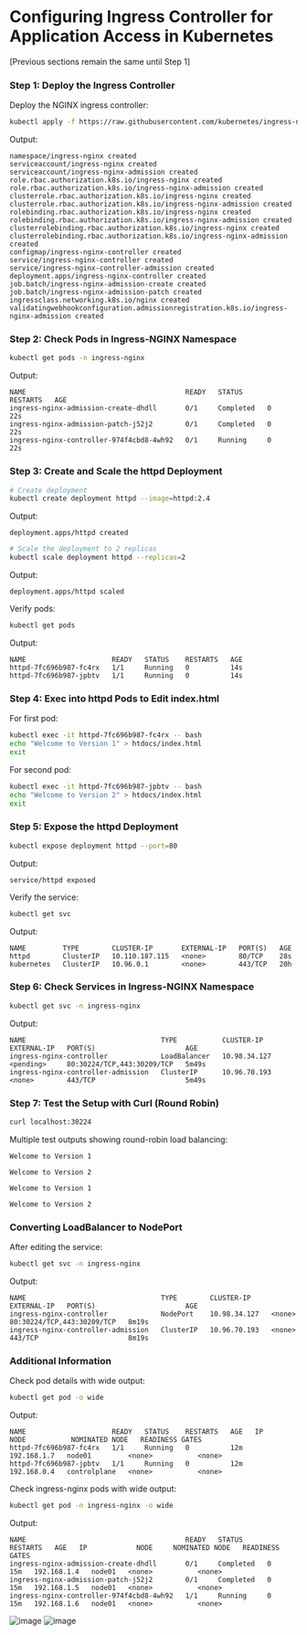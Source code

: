 # Configuring Ingress Controller for Application Access in Kubernetes

[Previous sections remain the same until Step 1]

### Step 1: Deploy the Ingress Controller
Deploy the NGINX ingress controller:

```bash
kubectl apply -f https://raw.githubusercontent.com/kubernetes/ingress-nginx/main/deploy/static/provider/cloud/deploy.yaml
```

Output:
```
namespace/ingress-nginx created
serviceaccount/ingress-nginx created
serviceaccount/ingress-nginx-admission created
role.rbac.authorization.k8s.io/ingress-nginx created
role.rbac.authorization.k8s.io/ingress-nginx-admission created
clusterrole.rbac.authorization.k8s.io/ingress-nginx created
clusterrole.rbac.authorization.k8s.io/ingress-nginx-admission created
rolebinding.rbac.authorization.k8s.io/ingress-nginx created
rolebinding.rbac.authorization.k8s.io/ingress-nginx-admission created
clusterrolebinding.rbac.authorization.k8s.io/ingress-nginx created
clusterrolebinding.rbac.authorization.k8s.io/ingress-nginx-admission created
configmap/ingress-nginx-controller created
service/ingress-nginx-controller created
service/ingress-nginx-controller-admission created
deployment.apps/ingress-nginx-controller created
job.batch/ingress-nginx-admission-create created
job.batch/ingress-nginx-admission-patch created
ingressclass.networking.k8s.io/nginx created
validatingwebhookconfiguration.admissionregistration.k8s.io/ingress-nginx-admission created
```

### Step 2: Check Pods in Ingress-NGINX Namespace
```bash
kubectl get pods -n ingress-nginx
```

Output:
```
NAME                                       READY   STATUS      RESTARTS   AGE
ingress-nginx-admission-create-dhdll       0/1     Completed   0          22s
ingress-nginx-admission-patch-j52j2        0/1     Completed   0          22s
ingress-nginx-controller-974f4cbd8-4wh92   0/1     Running     0          22s
```

### Step 3: Create and Scale the httpd Deployment
```bash
# Create deployment
kubectl create deployment httpd --image=httpd:2.4
```
Output:
```
deployment.apps/httpd created
```

```bash
# Scale the deployment to 2 replicas
kubectl scale deployment httpd --replicas=2
```
Output:
```
deployment.apps/httpd scaled
```

Verify pods:
```bash
kubectl get pods
```
Output:
```
NAME                     READY   STATUS    RESTARTS   AGE
httpd-7fc696b987-fc4rx   1/1     Running   0          14s
httpd-7fc696b987-jpbtv   1/1     Running   0          14s
```

### Step 4: Exec into httpd Pods to Edit index.html
For first pod:
```bash
kubectl exec -it httpd-7fc696b987-fc4rx -- bash
echo "Welcome to Version 1" > htdocs/index.html
exit
```

For second pod:
```bash
kubectl exec -it httpd-7fc696b987-jpbtv -- bash
echo "Welcome to Version 2" > htdocs/index.html
exit
```

### Step 5: Expose the httpd Deployment
```bash
kubectl expose deployment httpd --port=80
```
Output:
```
service/httpd exposed
```

Verify the service:
```bash
kubectl get svc
```
Output:
```
NAME         TYPE        CLUSTER-IP       EXTERNAL-IP   PORT(S)   AGE
httpd        ClusterIP   10.110.187.115   <none>        80/TCP    28s
kubernetes   ClusterIP   10.96.0.1        <none>        443/TCP   20h
```

### Step 6: Check Services in Ingress-NGINX Namespace
```bash
kubectl get svc -n ingress-nginx
```
Output:
```
NAME                                 TYPE           CLUSTER-IP     EXTERNAL-IP   PORT(S)                      AGE
ingress-nginx-controller             LoadBalancer   10.98.34.127   <pending>     80:30224/TCP,443:30209/TCP   5m49s
ingress-nginx-controller-admission   ClusterIP      10.96.70.193   <none>        443/TCP                      5m49s
```

### Step 7: Test the Setup with Curl (Round Robin)
```bash
curl localhost:30224
```
Multiple test outputs showing round-robin load balancing:
```
Welcome to Version 1
```
```
Welcome to Version 2
```
```
Welcome to Version 1
```
```
Welcome to Version 2
```

### Converting LoadBalancer to NodePort

After editing the service:
```bash
kubectl get svc -n ingress-nginx
```
Output:
```
NAME                                 TYPE        CLUSTER-IP     EXTERNAL-IP   PORT(S)                      AGE
ingress-nginx-controller             NodePort    10.98.34.127   <none>        80:30224/TCP,443:30209/TCP   8m19s
ingress-nginx-controller-admission   ClusterIP   10.96.70.193   <none>        443/TCP                      8m19s
```

### Additional Information
Check pod details with wide output:
```bash
kubectl get pod -o wide
```
Output:
```
NAME                     READY   STATUS    RESTARTS   AGE   IP            NODE           NOMINATED NODE   READINESS GATES
httpd-7fc696b987-fc4rx   1/1     Running   0          12m   192.168.1.7   node01         <none>           <none>
httpd-7fc696b987-jpbtv   1/1     Running   0          12m   192.168.0.4   controlplane   <none>           <none>
```

Check ingress-nginx pods with wide output:
```bash
kubectl get pod -n ingress-nginx -o wide
```
Output:
```
NAME                                       READY   STATUS      RESTARTS   AGE   IP            NODE     NOMINATED NODE   READINESS GATES
ingress-nginx-admission-create-dhdll       0/1     Completed   0          15m   192.168.1.4   node01   <none>           <none>
ingress-nginx-admission-patch-j52j2        0/1     Completed   0          15m   192.168.1.5   node01   <none>           <none>
ingress-nginx-controller-974f4cbd8-4wh92   1/1     Running     0          15m   192.168.1.6   node01   <none>           <none>
```
![image](https://github.com/user-attachments/assets/46f89465-b7b9-481d-acd1-d3f28ae9f95b)
![image](https://github.com/user-attachments/assets/ca195c14-23ad-45fa-84e8-755968598e75)


